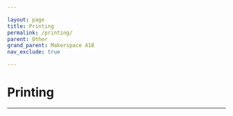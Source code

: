```yaml
---

layout: page  
title: Printing
permalink: /printing/  
parent: Other
grand_parent: Makerspace 418
nav_exclude: true

---
```


# Printing

---